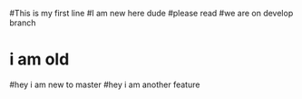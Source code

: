 #This is my first line
#I am new here dude
#please read
#we are on develop branch
# i am old
#hey i am new to master
#hey i am another feature
